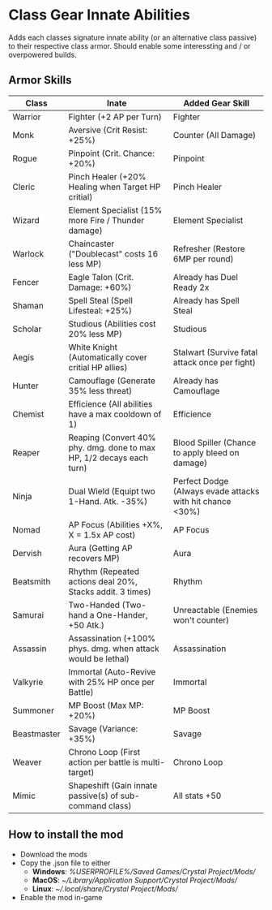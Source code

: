 # Class Gear Innate Abilities

Adds each classes signature innate ability (or an alternative class passive) to their respective class armor.
Should enable some interessting and / or overpowered builds.

## Armor Skills
| Class       	| Inate                                                             	| Added Gear Skill             	|
|-------------	|-------------------------------------------------------------------	|---------------------------	|
| Warrior     	| Fighter (+2 AP per Turn)                                             	| Fighter                   	|
| Monk        	| Aversive (Crit Resist: +25%)                                         	| Counter (All Damage)      	|
| Rogue       	| Pinpoint (Crit. Chance: +20%)                                        	| Pinpoint                 	    |
| Cleric      	| Pinch Healer (+20% Healing when Target HP critial)                   	| Pinch Healer              	|
| Wizard      	| Element Specialist (15% more Fire / Thunder damage)                  	| Element Specialist        	|
| Warlock     	| Chaincaster ("Doublecast" costs 16 less MP)                          	| Refresher (Restore 6MP per round)                	|
| Fencer      	| Eagle Talon (Crit. Damage: +60%)                                     	| Already has Duel Ready 2x 	|
| Shaman      	| Spell Steal (Spell Lifesteal: +25%)                                  	| Already has Spell Steal   	|
| Scholar     	| Studious (Abilities cost 20% less MP)                                	| Studious                  	|
| Aegis       	| White Knight (Automatically cover critial HP allies)                 	| Stalwart (Survive fatal attack once per fight)                 	|
| Hunter      	| Camouflage (Generate 35% less threat)                                	| Already has Camouflage    	|
| Chemist     	| Efficience (All abilities have a max cooldown of 1)                  	| Efficience                	|
| Reaper      	| Reaping (Convert 40% phy. dmg. done to max HP, 1/2 decays each turn) 	| Blood Spiller (Chance to apply bleed on damage)            	|
| Ninja       	| Dual Wield (Equipt two 1-Hand. Atk. -35%)                            	| Perfect Dodge (Always evade attacks with hit chance <30%)            	|
| Nomad       	| AP Focus (Abilities +X%, X = 1.5x AP cost)                           	| AP Focus                  	|
| Dervish     	| Aura (Getting AP recovers MP)                                        	| Aura                      	|
| Beatsmith   	| Rhythm (Repeated actions deal 20%, Stacks addit. 3 times)             | Rhythm                     	|
| Samurai     	| Two-Handed (Two-hand a One-Hander, +50 Atk.)                         	| Unreactable (Enemies won't counter)              	|
| Assassin    	| Assassination (+100% phys. dmg. when attack would be lethal)         	| Assassination             	|
| Valkyrie    	| Immortal (Auto-Revive with 25% HP once per Battle)                   	| Immortal                  	|
| Summoner    	| MP Boost (Max MP: +20%)                                              	| MP Boost                  	|
| Beastmaster 	| Savage (Variance: +35%)                                              	| Savage                    	|
| Weaver      	| Chrono Loop (First action per battle is multi-target)                	| Chrono Loop               	|
| Mimic       	| Shapeshift (Gain innate passive(s) of sub-command class)             	| All stats +50             	|

## How to install the mod
* Download the mods
* Copy the .json file to either
    * **Windows**: *%USERPROFILE%/Saved Games/Crystal Project/Mods/*
    * **MacOS**: *~/Library/Application Support/Crystal Project/Mods/*
    * **Linux**: *~/.local/share/Crystal Project/Mods/*
* Enable the mod in-game

